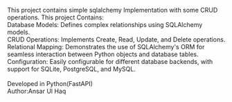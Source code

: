 This project contains simple sqlalchemy Implementation with some CRUD operations.
This project Contains:<br/>
Database Models: Defines complex relationships using SQLAlchemy models.<br/>
CRUD Operations: Implements Create, Read, Update, and Delete operations.<br/>
Relational Mapping: Demonstrates the use of SQLAlchemy's ORM for seamless interaction between Python objects and database tables.<br/>
Configuration: Easily configurable for different database backends, with support for SQLite, PostgreSQL, and MySQL.<br/>
<br/>
Developed in Python(FastAPI)
<br/>
Author:Ansar Ul Haq
